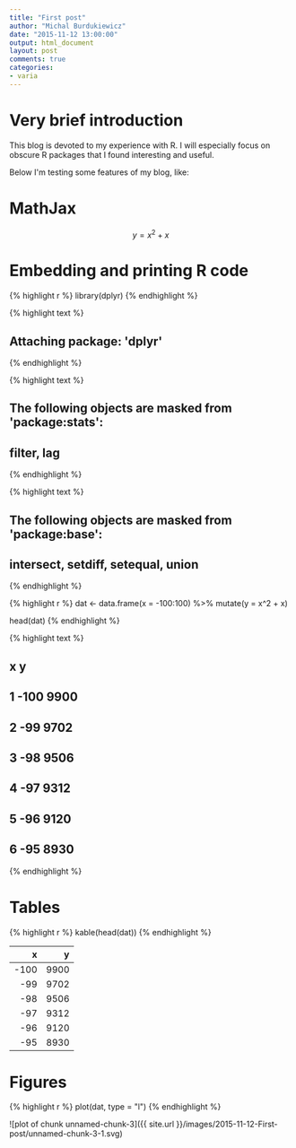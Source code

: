 ```yaml
---
title: "First post"
author: "Michal Burdukiewicz"
date: "2015-11-12 13:00:00"
output: html_document
layout: post
comments: true
categories:
- varia
---
```


# Very brief introduction

This blog is devoted to my experience with R. I will especially focus on obscure R packages that I found interesting and useful.

Below I'm testing some features of my blog, like:

# MathJax

$$
y = x^2 + x
$$

# Embedding and printing R code


{% highlight r %}
library(dplyr)
{% endhighlight %}



{% highlight text %}
## 
## Attaching package: 'dplyr'
{% endhighlight %}



{% highlight text %}
## The following objects are masked from 'package:stats':
## 
##     filter, lag
{% endhighlight %}



{% highlight text %}
## The following objects are masked from 'package:base':
## 
##     intersect, setdiff, setequal, union
{% endhighlight %}



{% highlight r %}
dat <- data.frame(x = -100:100) %>% 
  mutate(y = x^2 + x)

head(dat)
{% endhighlight %}



{% highlight text %}
##      x    y
## 1 -100 9900
## 2  -99 9702
## 3  -98 9506
## 4  -97 9312
## 5  -96 9120
## 6  -95 8930
{% endhighlight %}

# Tables


{% highlight r %}
kable(head(dat))
{% endhighlight %}



|    x|    y|
|----:|----:|
| -100| 9900|
|  -99| 9702|
|  -98| 9506|
|  -97| 9312|
|  -96| 9120|
|  -95| 8930|

# Figures


{% highlight r %}
plot(dat, type = "l")
{% endhighlight %}

![plot of chunk unnamed-chunk-3]({{ site.url }}/images/2015-11-12-First-post/unnamed-chunk-3-1.svg)
